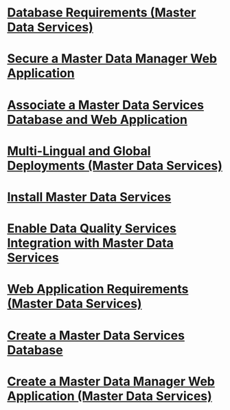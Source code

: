 # [Database Requirements (Master Data Services)](database-requirements-master-data-services.md)
# [Secure a Master Data Manager Web Application](secure-a-master-data-manager-web-application.md)
# [Associate a Master Data Services Database and Web Application](associate-a-master-data-services-database-and-web-application.md)
# [Multi-Lingual and Global Deployments (Master Data Services)](multi-lingual-and-global-deployments-master-data-services.md)
# [Install Master Data Services](install-master-data-services.md)
# [Enable Data Quality Services Integration with Master Data Services](enable-data-quality-services-integration-with-master-data-services.md)
# [Web Application Requirements (Master Data Services)](web-application-requirements-master-data-services.md)
# [Create a Master Data Services Database](create-a-master-data-services-database.md)
# [Create a Master Data Manager Web Application (Master Data Services)](create-a-master-data-manager-web-application-master-data-services.md)
